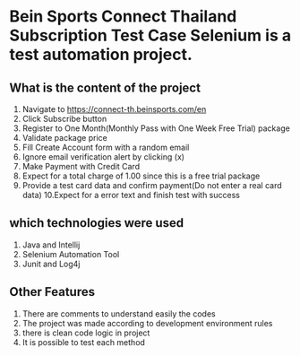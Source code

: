 # Bein Sports Connect Thailand Subscription Test Case Selenium is a test automation project.

## What is the content of the project
1. Navigate to https://connect-th.beinsports.com/en
2. Click Subscribe button
3. Register to One Month(Monthly Pass with One Week Free Trial) package
4. Validate package price
5. Fill Create Account form with a random email
6. Ignore email verification alert by clicking (x)
7. Make Payment with Credit Card
8. Expect for a total charge of 1.00 since this is a free trial package
9. Provide a test card data and confirm payment(Do not enter a real card data)
10.Expect for a error text and finish test with success

## which technologies were used
1. Java and Intellij
2. Selenium Automation Tool 
3. Junit and Log4j

## Other Features
1. There are comments to understand easily the codes
2. The project was made according to development environment rules
3. there is clean code logic in project
4. It is possible to test each method

